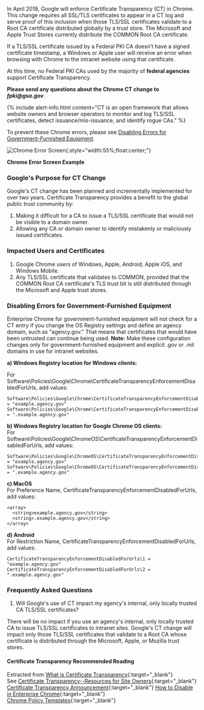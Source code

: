 <!--
---
 layout: default
 navtitle: Google Certificate Transparency (CT) Impact
 title: Google Set To Enforce Certificate Transparency
 pubDate: February 15, 2018
 collection: announcements
 permalink: announcements/googlect/
 description:  In April 2018, Google will enforce Certificate Transparency (CT) in Chrome. This change requires all TLS/SSL certificates to appear in a CT log when they validate to a Root CA certificate distributed through an Operating System (OS) trust store. The Microsoft and Apple Trust Stores currently distribute the U.S. Government Root CA (i.e., COMMON) certificate. As a result, if a Federal PKI TLS/SSL certificate doesn’t appear in a CT log, then a Federal PKI Windows or Apple user will get an error when browsing with Chrome to intranet or internet websites.
-->


In April 2018, Google will enforce Certificate Transparency (CT) in Chrome. This change requires all SSL/TLS certificates to appear in a CT log and serve proof of this inclusion when those TLS/SSL certificates validate to a Root CA certificate distributed globally by a trust store. The Microsoft and Apple Trust Stores currently distribute the COMMON Root CA certificate. 

If a TLS/SSL certificate issued by a Federal PKI CA doesn’t have a signed certificate timestamp, a Windows or Apple user will receive an error when browsing with Chrome to the intranet website using that certificate.

At this time, no Federal PKI CAs used by the majority of **federal agencies** support Certificate Transparency.  

**Please send any questions about the Chrome CT change to _fpki@gsa.gov_**.

{% include alert-info.html content="CT is an open framework that allows website owners and browser operators to monitor and log TLS/SSL certificates, detect issuance/mis-issuance, and identify rogue CAs." %}

To prevent these Chrome errors, please see [Disabling Errors for Government-Furnished Equipment](#disabling-errors-for-government-furnished-equipment).

![Chrome Error Screen]({{site.baseurl}}/img/google_ct_hot_topic_error.png){:style="width:55%;float:center;"}

**Chrome Error Screen Example**  


### Google's Purpose for CT Change
Google's CT change has been planned and incrementally implemented for over two years.  Certificate Transparency provides a benefit to the global public trust community by:

1. Making it difficult for a CA to issue a TLS/SSL certificate that would not be visible to a domain owner.
2. Allowing any CA or domain owner to identify mistakenly or maliciously issued certificates.


### Impacted Users and Certificates

1. Google Chrome users of Windows, Apple, Android, Apple iOS, and Windows Mobile.
2. Any TLS/SSL certificate that validates to COMMON, provided that the COMMON Root CA certificate's TLS trust bit is still distributed through the Microsoft and Apple trust stores.

### Disabling Errors for Government-Furnished Equipment

Enterprise Chrome for government-furnished equipment will not check for a CT entry if you change the OS Registry settings and define an agency domain, such as "agency.gov." That means that certificates that would have been untrusted can continue being used. 
**Note:** Make these configuration changes only for government-furnished equipment and explicit .gov or .mil domains in use for intranet websites.

**a) Windows Registry location for Windows clients:**<br>

For Software\Policies\Google\Chrome\CertificateTransparencyEnforcementDisabledForUrls, add values:

   ```
   Software\Policies\Google\Chrome\CertificateTransparencyEnforcementDisabledForUrls\1 = "example.agency.gov"
   Software\Policies\Google\Chrome\CertificateTransparencyEnforcementDisabledForUrls\2 = ".example.agency.gov"
   ```

**b) Windows Registry location for Google Chrome OS clients:**<br>
For Software\Policies\Google\ChromeOS\CertificateTransparencyEnforcementDisabledForUrls, add values:

   ```
   Software\Policies\Google\ChromeOS\CertificateTransparencyEnforcementDisabledForUrls\1 = "example.agency.gov"
   Software\Policies\Google\ChromeOS\CertificateTransparencyEnforcementDisabledForUrls\2 = ".example.agency.gov"
   ```

**c) MacOS**<br>
For Preference Name, CertificateTransparencyEnforcementDisabledForUrls, add values:<br>

   ```
   <array>
     <string>example.agency.gov</string>
     <string>.example.agency.gov</string>
   </array>
   ```

**d) Android**<br>
For Restriction Name, CertificateTransparencyEnforcementDisabledForUrls, add values:<br>

   ```
   CertificateTransparencyEnforcementDisabledForUrls\1 = "example.agency.gov"
   CertificateTransparencyEnforcementDisabledForUrls\2 = ".example.agency.gov"
   ```

### Frequently Asked Questions
1. Will Google's use of CT impact my agency's internal, only locally trusted CA TLS/SSL certificates?

There will be no impact if you use an agency's internal, only locally trusted CA to issue TLS/SSL certificates to intranet sites. Google's CT change will impact only those TLS/SSL certificates that validate to a Root CA whose certificate is distributed through the Microsoft, Apple, or Mozilla trust stores.<!--COMMON is not distributed through the Mozilla trust store. Delete?-->

#### Certificate Transparency Recommended Reading
Extracted from [What is Certificate Transparency](https://www.certificate-transparency.org/){:target="_blank"}  
See [Certificate Transparency--Resources for Site Owners](https://sites.google.com/site/certificatetransparency/resources-for-site-owners){:target="_blank"}  
[Certificate Transparency Announcement](https://groups.google.com/a/chromium.org/forum/#!topic/ct-policy/78N3SMcqUGw){:target="_blank"}
[How to Disable in Enterprise Chrome](http://www.chromium.org/administrators/policy-list-3#CertificateTransparencyEnforcementDisabledForUrls){:target="_blank"}  
[Chrome Policy Templates](https://www.chromium.org/administrators/policy-templates){:target="_blank"}  
